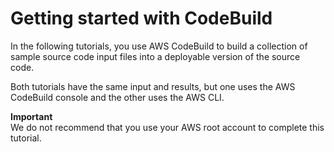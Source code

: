 # Getting started with CodeBuild<a name="getting-started-overview"></a>

In the following tutorials, you use AWS CodeBuild to build a collection of sample source code input files into a deployable version of the source code\.

Both tutorials have the same input and results, but one uses the AWS CodeBuild console and the other uses the AWS CLI\. 

**Important**  
We do not recommend that you use your AWS root account to complete this tutorial\.